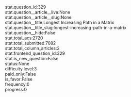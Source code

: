 stat.question_id:329  
stat.question__article__live:None  
stat.question__article__slug:None  
stat.question__title:Longest Increasing Path in a Matrix  
stat.question__title_slug:longest-increasing-path-in-a-matrix  
stat.question__hide:False  
stat.total_acs:2720  
stat.total_submitted:7082  
stat.total_column_articles:2  
stat.frontend_question_id:329  
stat.is_new_question:False  
status:None  
difficulty.level:3  
paid_only:False  
is_favor:False  
frequency:0  
progress:0  
